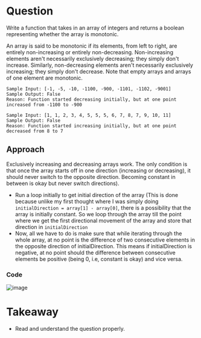# Question 

Write a function that takes in an array of integers and returns a boolean representing whether the array is monotonic.

An array is said to be monotonic if its elements, from left to right, are entirely non-increasing or entirely non-decreasing. Non-increasing elements aren't necessarily exclusively decreasing; they simply don't increase. Similarly, non-decreasing elements aren't necessarily exclusively increasing; they simply don't decrease. Note that empty arrays and arrays of one element are monotonic.  

```
Sample Input: [-1, -5, -10, -1100, -900, -1101, -1102, -9001]
Sample Output: False
Reason: Function started decreasing initially, but at one point increased from -1100 to -900 

Sample Input: [1, 1, 2, 3, 4, 5, 5, 5, 6, 7, 8, 7, 9, 10, 11]
Sample Output: False
Reason: Function started increasing initially, but at one point decreased from 8 to 7 
```

## Approach 

Exclusively increasing and decreasing arrays work. The only condition is that once the array starts off in one direction (increasing or decreasing), it should never switch to the opposite direction. Becoming constant in between is okay but never switch directions). 

- Run a loop initially to get initial direction of the array (This is done because unlike my first thought where I was simply doing `initialDirection = array[1] - array[0]`, there is a possibility that the array is initially constant. So we loop through the array till the point where we get the first directional movement of the array and store that direction in `initialDirection`
- Now, all we have to do is make sure that while iterating through the whole array, at no point is the difference of two consecutive elements in the opposite direction of initialDirection. This means if initialDirection is negative, at no point should the difference between consecutive elements be positive (being 0, i.e, constant is okay) and vice versa.

### Code 
![image](https://github.com/ChaosAdmStudent/dsa-qs/assets/53689018/a6a10242-58fe-4614-afd5-ef1d9f64ebeb)

# Takeaway 

- Read and understand the question properly.

